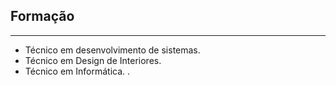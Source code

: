 ## Formação

---

- Técnico em desenvolvimento de sistemas.
- Técnico em Design de Interiores. 
- Técnico em Informática.
.